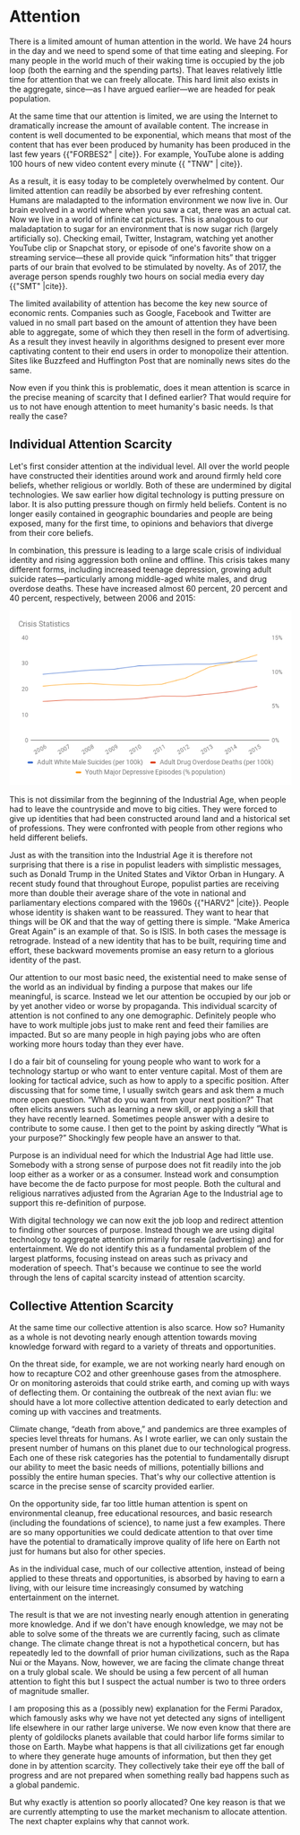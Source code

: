 # Attention

There is a limited amount of human attention in the world. We have 24 hours in the day and we need to spend some of that time eating and sleeping. For many people in the world much of their waking time is occupied by the job loop (both the earning and the spending parts). That leaves relatively little time for attention that we can freely allocate. This hard limit also exists in the aggregate, since&mdash;as I have argued earlier&mdash;we are headed for peak population.

At the same time that our attention is limited, we are using the Internet to dramatically increase the amount of available content. The increase in content is well documented to be exponential, which means that most of the content that has ever been produced by humanity has been produced in the last few years {{"FORBES2" | cite}}. For example, YouTube alone is adding 100 hours of new video content every minute {{ "TNW" | cite}}.

As a result, it is easy today to be completely overwhelmed by content. Our limited attention can readily be absorbed by ever refreshing content. Humans are maladapted to the information environment we now live in. Our brain evolved in a world where when you saw a cat, there was an actual cat. Now we live in a world of infinite cat pictures. This is analogous to our maladaptation to sugar for an environment that is now sugar rich (largely artificially so). Checking email, Twitter, Instagram, watching yet another YouTube clip or Snapchat story, or episode of one&apos;s favorite show on a streaming service&mdash;these all provide quick &ldquo;information hits&rdquo; that trigger parts of our brain that evolved to be stimulated by novelty. As of 2017, the average person spends roughly two hours on social media every day {{"SMT" |cite}}. 

The limited availability of attention has become the key new source of economic rents. Companies such as Google, Facebook and Twitter are valued in no small part based on the amount of attention they have been able to aggregate, some of which they then resell in the form of advertising. As a result they invest heavily in algorithms designed to present ever more captivating content to their end users in order to monopolize their attention. Sites like Buzzfeed and Huffington Post that are nominally news sites do the same.

Now even if you think this is problematic, does it mean attention is scarce in the precise meaning of scarcity that I defined earlier? That would require for us to not have enough attention to meet humanity&apos;s basic needs. Is that really the case?


## Individual Attention Scarcity

Let&apos;s first consider attention at the individual level. All over the world people have constructed their identities around work and around firmly held core beliefs, whether religious or worldly. Both of these are undermined by digital technologies. We saw earlier how digital technology is putting pressure on labor. It is also putting pressure though on firmly held beliefs. Content is no longer easily contained in geographic boundaries and people are being exposed, many for the first time, to opinions and behaviors that diverge from their core beliefs.  

In combination, this pressure is leading to a large scale crisis of individual identity and rising aggression both online and offline. This crisis takes many different forms, including increased teenage depression, growing adult suicide rates&mdash;particularly among middle-aged white males, and drug overdose deaths. These have increased almost 60 percent, 20 percent and 40 percent, respectively, between 2006 and 2015: 

[![Crisis Statistics](../assets/crisis-statistics.png)](../Appendix.md#crisis-stats)

This is not dissimilar from the beginning of the Industrial Age, when people had to leave the countryside and move to big cities. They were forced to give up identities that had been constructed around land and a historical set of professions. They were confronted with people from other regions who held different beliefs. 

Just as with the transition into the Industrial Age it is therefore not surprising that there is a rise in populist leaders with simplistic messages, such as Donald Trump in the United States and Viktor Orban in Hungary. A recent study found that throughout Europe, populist parties are receiving more than double their average share of the vote in national and parliamentary elections compared with the 1960s {{"HARV2" |cite}}. People whose identity is shaken want to be reassured. They want to hear that things will be OK and that the way of getting there is simple. &ldquo;Make America Great Again&rdquo; is an example of that. So is ISIS. In both cases the message is retrograde. Instead of a new identity that has to be built, requiring time and effort, these backward movements promise an easy return to a glorious identity of the past.  

Our attention to our most basic need, the existential need to make sense of the world as an individual by finding a purpose that makes our life meaningful, is scarce. Instead we let our attention be occupied by our job or by yet another video or worse by propaganda. This individual scarcity of attention is not confined to any one demographic. Definitely people who have to work multiple jobs just to make rent and feed their families are impacted. But so are many people in high paying jobs who are often working more hours today than they ever have.

I do a fair bit of counseling for young people who want to work for a technology startup or who want to enter venture capital. Most of them are looking for tactical advice, such as how to apply to a specific position. After discussing that for some time, I usually switch gears and ask them a much more open question. &ldquo;What do you want from your next position?&rdquo; That often elicits answers such as learning a new skill, or applying a skill that they have recently learned. Sometimes people answer with a desire to contribute to some cause. I then get to the point by asking directly &ldquo;What is your purpose?&rdquo; Shockingly few people have an answer to that.

Purpose is an individual need for which the Industrial Age had little use. Somebody with a strong sense of purpose does not fit readily into the job loop either as a worker or as a consumer. Instead work and consumption have become the de facto purpose for most people. Both the cultural and religious narratives adjusted from the Agrarian Age to the Industrial age to support this re-definition of purpose. 

With digital technology we can now exit the job loop and redirect attention to finding other sources of purpose. Instead though we are using digital technology to aggregate attention primarily for resale (advertising) and for entertainment. We do not identify this as a fundamental problem of the largest platforms, focusing instead on areas such as privacy and moderation of speech.  That&apos;s because we continue to see the world through the lens of capital scarcity instead of attention scarcity.   


## Collective Attention Scarcity

At the same time our collective attention is also scarce.  How so? Humanity as a whole is not devoting nearly enough attention towards moving knowledge forward with regard to a variety of threats and opportunities. 

On the threat side, for example, we are not working nearly hard enough on how to recapture CO2 and other greenhouse gases from the atmosphere. Or on monitoring asteroids that could strike earth, and coming up with ways of deflecting them. Or containing the outbreak of the next avian flu: we should have a lot more collective attention dedicated to early detection and coming up with vaccines and treatments.

Climate change, &ldquo;death from above,&rdquo; and pandemics are three examples of species level threats for humans. As I wrote earlier, we can only sustain the present number of humans on this planet due to our technological progress. Each one of these risk categories has the potential to fundamentally disrupt our ability to meet the basic needs of millions, potentially billions and possibly the entire human species. That&apos;s why our collective attention is scarce in the precise sense of scarcity provided earlier. 

On the opportunity side, far too little human attention is spent on environmental cleanup, free educational resources, and basic research (including the foundations of science), to name just a few examples. There are so many opportunities we could dedicate attention to that over time have the potential to dramatically improve quality of life here on Earth not just for humans but also for other species. 

As in the individual case, much of our collective attention, instead of being applied to these threats and opportunities, is absorbed by having to earn a living, with our leisure time increasingly consumed by watching entertainment on the internet. 

The result is that we are not investing nearly enough attention in generating more knowledge. And if we don&apos;t have enough knowledge, we may not be able to solve some of the threats we are currently facing, such as climate change. The climate change threat is not a hypothetical concern, but has repeatedly led to the downfall of prior human civilizations, such as the Rapa Nui or the Mayans. Now, however, we are facing the climate change threat on a truly global scale. We should be using a few percent of all human attention to fight this but I suspect the actual number is two to three orders of magnitude smaller.  

I am proposing this as a (possibly new) explanation for the Fermi Paradox, which famously asks why we have not yet detected any signs of intelligent life elsewhere in our rather large universe. We now even know that there are plenty of goldilocks planets available that could harbor life forms similar to those on Earth. Maybe what happens is that all civilizations get far enough to where they generate huge amounts of information, but then they get done in by attention scarcity. They collectively take their eye off the ball of progress and are not prepared when something really bad happens such as a global pandemic.

But why exactly is attention so poorly allocated? One key reason is that we are currently attempting to use the market mechanism to allocate attention. The next chapter explains why that cannot work.
